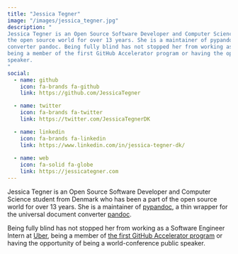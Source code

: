 ```yaml
---
title: "Jessica Tegner"
image: "/images/jessica_tegner.jpg"
description: "
Jessica Tegner is an Open Source Software Developer and Computer Science student from Denmark who has been a part of 
the open source world for over 13 years. She is a maintainer of pypandoc, a thin wrapper for the universal document
converter pandoc. Being fully blind has not stopped her from working as a Software Engineer Intern at Uber,
being a member of the first GitHub Accelerator program or having the opportunity of being a world-conference public
speaker.
"
social:
  - name: github
    icon: fa-brands fa-github
    link: https://github.com/JessicaTegner

  - name: twitter
    icon: fa-brands fa-twitter
    link: https://twitter.com/JessicaTegnerDK

  - name: linkedin
    icon: fa-brands fa-linkedin
    link: https://www.linkedin.com/in/jessica-tegner-dk/
  
  - name: web
    icon: fa-solid fa-globe
    link: https://jessicategner.com
---
```


Jessica Tegner is an Open Source Software Developer and Computer Science student from Denmark who has been a part of 
the open source world for over 13 years. She is a maintainer of [pypandoc](https://github.com/JessicaTegner/pypandoc),
a thin wrapper for the universal document
converter [pandoc](https://www.pandoc.org/).

Being fully blind has not stopped her from working as a Software Engineer Intern at
[Uber](https://uber.com),
being a member of [the first GitHub Accelerator program](https://github.blog/2023-04-12-github-accelerator-our-first-cohort-and-whats-next/)
or having the opportunity of being a world-conference public speaker.
